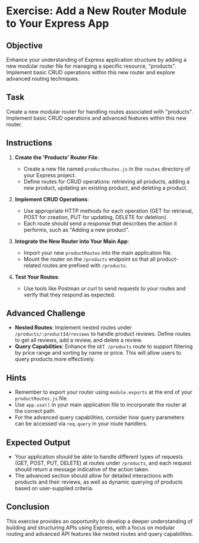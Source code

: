 # Exercise: Add a New Router Module to Your Express App

## Objective
Enhance your understanding of Express application structure by adding a new modular router file for managing a specific resource, "products". Implement basic CRUD operations within this new router and explore advanced routing techniques.

## Task
Create a new modular router for handling routes associated with "products". Implement basic CRUD operations and advanced features within this new router.

## Instructions
1. **Create the 'Products' Router File**:
   - Create a new file named `productRoutes.js` in the `routes` directory of your Express project.
   - Define routes for CRUD operations: retrieving all products, adding a new product, updating an existing product, and deleting a product.

2. **Implement CRUD Operations**:
   - Use appropriate HTTP methods for each operation (GET for retrieval, POST for creation, PUT for updating, DELETE for deletion).
   - Each route should send a response that describes the action it performs, such as "Adding a new product".

3. **Integrate the New Router into Your Main App**:
   - Import your new `productRoutes` into the main application file.
   - Mount the router on the `/products` endpoint so that all product-related routes are prefixed with `/products`.

4. **Test Your Routes**:
   - Use tools like Postman or curl to send requests to your routes and verify that they respond as expected.

## Advanced Challenge
   - **Nested Routes**: Implement nested routes under `/products/:productId/reviews` to handle product reviews. Define routes to get all reviews, add a review, and delete a review.
   - **Query Capabilities**: Enhance the `GET /products` route to support filtering by price range and sorting by name or price. This will allow users to query products more effectively.

## Hints
- Remember to export your router using `module.exports` at the end of your `productRoutes.js` file.
- Use `app.use()` in your main application file to incorporate the router at the correct path.
- For the advanced query capabilities, consider how query parameters can be accessed via `req.query` in your route handlers.

## Expected Output
- Your application should be able to handle different types of requests (GET, POST, PUT, DELETE) at routes under `/products`, and each request should return a message indicative of the action taken.
- The advanced section should allow for detailed interactions with products and their reviews, as well as dynamic querying of products based on user-supplied criteria.

## Conclusion
This exercise provides an opportunity to develop a deeper understanding of building and structuring APIs using Express, with a focus on modular routing and advanced API features like nested routes and query capabilities.
